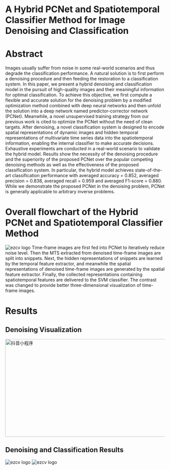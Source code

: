# A Hybrid PCNet and Spatiotemporal Classifier Method for Image Denoising and Classification
# Abstract
Images usually suffer from noise in some real-world scenarios and thus degrade the classification performance. A natural solution is to first perform a denoising procedure and then feeding the restoration to a classification system. In this paper, we present a hybrid denoising and classification model in the pursuit of high-quality images and their meaningful information for optimal classification. To achieve this objective, we first compute a flexible and accurate solution for the denoising problem by a modified optimization method combined with deep neural networks and then unfold the solution into a deep network named predictor-corrector network (PCNet). Meanwhile, a novel unsupervised training strategy from our previous work is cited to optimize the PCNet without the need of clean targets. After denoising, a novel classification system is designed to encode spatial representations of dynamic images and hidden temporal representations of multivariate time series data into the spatiotemporal information, enabling the internal classifier to make accurate decisions. Exhaustive experiments are conducted in a real-world scenario to validate the hybrid model. Results show the necessity of the denoising procedure and the superiority of the proposed PCNet over the popular competing denoising methods as well as the effectiveness of the proposed classification system. In particular, the hybrid model achieves state-of-the-art classification performance with averaged accuracy = 0.852, averaged precision = 0.838, averaged recall = 0.959 and averaged F1-score = 0.880. While we demonstrate the proposed PCNet in the denoising problem, PCNet is generally applicable to arbitrary inverse problems.
# Overall flowchart of the Hybrid PCNet and Spatiotemporal Classifier Method
![ezcv logo](https://github.com/weikechang/PCnet-and-STC/blob/main/fig1.png)
Time-frame images are first fed into PCNet to iteratively reduce noise level. Then the MTS extracted from denoised time-frame images are split into snippets. Next, the hidden representations of snippets are learned by the temporal feature extractor, and meanwhile the spatial representations of denoised time-frame images are generated by the spatial feature extractor. Finally, the collected representations containing spatiotemporal features are delivered to the SVM classifier. The contrast was changed to provide better three-dimensional visualization of time-frame images.
# Results
## Denoising Visualization ##
<img src="https://github.com/weikechang/PCnet-and-STC/blob/main/Results/Denoising_Visualization.png" width="551" height="309" alt="抖音小程序"/><br/>
## Denoising and Classification Results ##
![ezcv logo](https://github.com/weikechang/PCnet-and-STC/blob/main/Results/Classification.png)
![ezcv logo](https://github.com/weikechang/PCnet-and-STC/blob/main/Results/Classification.png)
